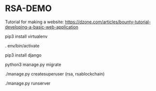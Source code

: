 # RSA-DEMO

Tutorial for making a website: https://dzone.com/articles/bounty-tutorial-developing-a-basic-web-application



pip3 install virtualenv

. env/bin/activate

pip3 install django

python3 manage.py migrate


./manage.py createsuperuser
(rsa, rsablockchain)

./manage.py runserver
